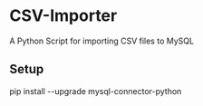 # CSV-Importer
A Python Script for importing CSV files to MySQL
## Setup
pip install --upgrade mysql-connector-python